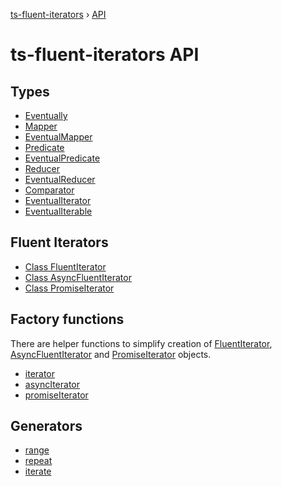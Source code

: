 [ts-fluent-iterators](../README.md) › [API](index.md)

# ts-fluent-iterators API

## Types

- [Eventually](types/eventually.md)
- [Mapper](types/mapper.md)
- [EventualMapper](types/eventual_mapper.md)
- [Predicate](types/predicate.md)
- [EventualPredicate](types/eventual_predicate.md)
- [Reducer](types/reducer.md)
- [EventualReducer](types/eventual_reducer.md)
- [Comparator](types/comparator.md)
- [EventualIterator](types/eventual_iterator.md)
- [EventualIterable](types/eventual_iterable.md)

## Fluent Iterators

- [Class FluentIterator](iterators/fluent_iterator.md)
- [Class AsyncFluentIterator](iterators/async_fluent_iterator.md)
- [Class PromiseIterator](iterators/promise_iterator.md)

## Factory functions

There are helper functions to simplify creation of
[FluentIterator](iterators/fluent_iterator.md), [AsyncFluentIterator](iterators/async_fluent_iterator.md)
and [PromiseIterator](iterators/promise_iterator.md) objects.

- [iterator](factories/iterator.md)
- [asyncIterator](factories/async_iterator.md)
- [promiseIterator](factories/promise_iterator.md)

## Generators

- [range](generators/range.md)
- [repeat](generators/repeat.md)
- [iterate](generators/iterate.md)
